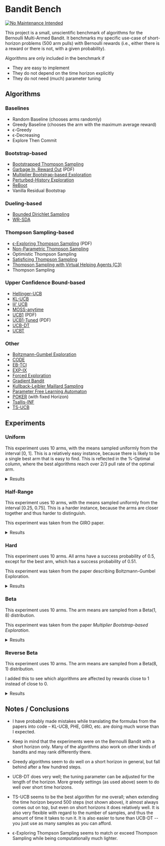 # Bandit Bench

[![No Maintenance Intended](http://unmaintained.tech/badge.svg)](http://unmaintained.tech/)

This project is a small, unscientific benchmark of algorithms for the Bernoulli
Multi-Armed Bandit. It benchmarks my specific use-case of short-horizon problems
(500 arm pulls) with Bernoulli rewards (i.e., either there is a reward or there
is not, with a given probability).

Algorithms are only included in the benchmark if

- They are easy to implement
- They do not depend on the time horizon explicitly
- They do not need (much) parameter tuning

## Algorithms

### Baselines

- Random Baseline (chooses arms randomly)
- Greedy Baseline (chooses the arm with the maximum average reward)
- ϵ-Greedy
- ϵ-Decreasing
- Explore Then Commit

### Bootstrap-based

- [Bootstrapped Thompson Sampling](https://arxiv.org/abs/1410.4009)
- [Garbage In, Reward Out](http://proceedings.mlr.press/v97/kveton19a/kveton19a.pdf) (PDF)
- [Multiplier Bootstrap-based Exploration](https://arxiv.org/abs/2302.01543)
- [Perturbed-History Exploration](https://arxiv.org/abs/1902.10089)
- [ReBoot](https://arxiv.org/abs/2002.08436)
- Vanilla Residual Bootstrap

### Dueling-based

- [Bounded Dirichlet Sampling](https://arxiv.org/abs/2111.09724)
- [WR-SDA](https://arxiv.org/abs/2010.14323)

### Thompson Sampling-based

- [ϵ-Exploring Thompson Sampling](https://proceedings.mlr.press/v202/jin23b/jin23b.pdf) (PDF)
- [Non-Parametric Thompson Sampling](https://proceedings.mlr.press/v117/riou20a.html)
- Optimistic Thompson Sampling
- [Satisficing Thompson Sampling](https://arxiv.org/abs/1704.09028)
- [Thompson Sampling with Virtual Helping Agents (C3)](https://arxiv.org/abs/2209.08197)
- Thompson Sampling

### Upper Confidence Bound-based

- [Hellinger-UCB](https://arxiv.org/abs/2404.10207)
- [KL-UCB](https://arxiv.org/abs/1102.2490)
- [lil' UCB](https://arxiv.org/abs/1312.7308)
- [MOSS-anytime](http://proceedings.mlr.press/v48/degenne16.html)
- [UCB1](https://homes.di.unimi.it/~cesabian/Pubblicazioni/ml-02.pdf) (PDF)
- [UCB1-Tuned](https://homes.di.unimi.it/~cesabian/Pubblicazioni/ml-02.pdf) (PDF)
- [UCB-DT](https://arxiv.org/abs/2110.02690)
- [UCBT](https://arxiv.org/abs/2102.05263)

### Other

- [Boltzmann-Gumbel Exploration](https://arxiv.org/abs/1705.10257)
- [CODE](https://arxiv.org/abs/2310.14751)
- [EB-TCI](https://arxiv.org/abs/2206.05979)
- [EXP-IX](https://arxiv.org/abs/1506.03271)
- [Forced Exploration](https://arxiv.org/abs/2312.07285)
- [Gradient Bandit](https://arxiv.org/abs/2402.17235)
- [Kullback-Leibler Maillard Sampling](https://arxiv.org/abs/2304.14989)
- [Parameter Free Learning Automaton](https://arxiv.org/abs/1711.10111)
- [POKER](https://link.springer.com/chapter/10.1007/11564096_42) (with fixed Horizon)
- [Tsallis-INF](https://arxiv.org/abs/1807.07623)
- [TS-UCB](https://arxiv.org/abs/2006.06372)

## Experiments

### Uniform

This experiment uses 10 arms, with the means sampled uniformly from the interval
\[0, 1\]. This is a relatively easy instance, because there is likely to be a
single best arm that is easy to find. This is reflected in the %-Optimal column,
where the best algorithms reach over 2/3 pull rate of the optimal arm.

<details>
<summary>Results</summary>

<!-- `> cat uniform.md` -->

<!-- BEGIN mdsh -->
| Algorithm                                                   | %-Optimal | Regret (Mean) | Regret (Median Absolute Deviation) |  Time  |
| ----------------------------------------------------------- | --------: | ------------: | ---------------------------------: | :----: |
| TS-UCB (100 samples)                                        |     72.02 |       16.8866 |                             3.3722 | 72.55s |
| TS-UCB (10 samples)                                         |     72.48 |       17.2679 |                             3.7317 | 7.92s  |
| UCB-DT (γ=1.00)                                             |     69.93 |       18.1466 |                             2.5287 | 2.87s  |
| UCB-DT (γ=0.95)                                             |     72.44 |       18.1946 |                             2.4725 | 2.64s  |
| UCB-DT (γ=0.75)                                             |     72.50 |       18.1962 |                             2.5172 | 2.60s  |
| UCB-DT (γ=0.90)                                             |     72.42 |       18.2016 |                             2.4807 | 2.65s  |
| MOSS-Anytime (α=-0.85)                                      |     69.71 |       18.8113 |                             2.5659 | 0.19s  |
| CODE (δ=0.990)                                              |     68.91 |       18.9329 |                             2.9569 | 0.34s  |
| POKER (H=10)                                                |     65.48 |       19.3526 |                             3.2000 | 0.40s  |
| POKER (H=5)                                                 |     66.34 |       19.3558 |                             2.7035 | 0.35s  |
| TS-UCB (1 samples)                                          |     71.83 |       19.5545 |                             5.3564 | 1.07s  |
| POKER (H=1)                                                 |     66.55 |       19.5748 |                             2.5553 | 0.32s  |
| Greedy                                                      |     66.26 |       19.7129 |                             2.5470 | 0.08s  |
| ϵ-Decreasing (ϵ=0.990)                                      |     66.35 |       20.7765 |                             2.7735 | 0.13s  |
| Thompson Sampling with Virtual Helping Agents (Combiner C3) |     63.16 |       21.1041 |                             6.1932 | 24.85s |
| ϵ-Greedy (ϵ=0.010)                                          |     66.18 |       21.1769 |                             2.8588 | 0.08s  |
| ϵ-Decreasing (ϵ=0.900)                                      |     66.48 |       21.2824 |                             2.8492 | 0.14s  |
| POKER (H=25)                                                |     61.38 |       21.3386 |                             6.6186 | 0.38s  |
| MOSS-Anytime (α=-0.50)                                      |     70.74 |       22.4582 |                             2.7088 | 0.23s  |
| ϵ-Greedy (ϵ=0.020)                                          |     65.99 |       22.7752 |                             3.1672 | 0.12s  |
| ϵ-Decreasing (ϵ=0.700)                                      |     66.55 |       23.6847 |                             3.3687 | 0.13s  |
| WR-SDA                                                      |     66.87 |       23.8280 |                             5.0922 | 1.82s  |
| MOSS-Anytime (α=-0.33)                                      |     69.75 |       24.4536 |                             2.6909 | 0.24s  |
| Optimistic Thompson Sampling                                |     68.80 |       25.6235 |                             7.1784 | 0.90s  |
| POKER (H=50)                                                |     56.21 |       25.6788 |                             9.6913 | 0.40s  |
| ϵ-Greedy (ϵ=0.050)                                          |     65.45 |       27.3929 |                             4.0210 | 0.13s  |
| ϵ-Exploring Thompson Sampling                               |     62.82 |       27.9018 |                             9.2377 | 0.14s  |
| UCBT                                                        |     65.40 |       28.7984 |                             4.0759 | 0.12s  |
| Thompson Sampling                                           |     66.16 |       28.8956 |                             7.1444 | 0.65s  |
| Satisficing Thompson Sampling (ϵ=0.005)                     |     65.94 |       29.0318 |                             7.1008 | 1.01s  |
| Satisficing Thompson Sampling (ϵ=0.010)                     |     65.61 |       29.3229 |                             7.0179 | 1.10s  |
| KL-UCB                                                      |     66.78 |       29.6304 |                             7.3837 | 7.42s  |
| ReBoot (r=0.25)                                             |     61.18 |       30.3599 |                             5.2731 | 0.24s  |
| CODE (δ=0.900)                                              |     54.94 |       30.6423 |                             6.5536 | 0.37s  |
| POKER (H=100)                                               |     51.57 |       30.8991 |                            12.6895 | 0.33s  |
| Hellinger-UCB                                               |     63.89 |       31.0005 |                             7.0702 | 2.32s  |
| ϵ-Decreasing (ϵ=0.500)                                      |     65.55 |       31.3306 |                             4.6232 | 0.13s  |
| UCB1-Tuned                                                  |     62.03 |       31.6747 |                             3.6906 | 0.26s  |
| Vanilla Residual Bootstrap (init=0)                         |     59.99 |       33.1442 |                             5.4073 | 0.21s  |
| Non-Parametric Thompson Sampling                            |     63.70 |       33.7962 |                             7.1820 | 5.01s  |
| ReBoot (r=0.50)                                             |     58.58 |       34.0829 |                             5.9224 | 0.26s  |
| Bounded Dirichlet Sampling                                  |     63.86 |       34.1647 |                             7.1345 | 2.35s  |
| Satisficing Thompson Sampling (ϵ=0.050)                     |     57.19 |       35.0506 |                             6.7983 | 1.09s  |
| ϵ-Greedy (ϵ=0.100)                                          |     63.98 |       35.8380 |                             5.3322 | 0.13s  |
| Multiplier Bootstrap-based Exploration                      |     60.70 |       36.1612 |                             4.2418 | 6.09s  |
| Kullback-Leibler Maillard Sampling                          |     59.67 |       37.5162 |                             8.3979 | 0.48s  |
| Perturbed-History Exploration (a=1.1)                       |     56.96 |       37.8929 |                             5.6711 | 0.86s  |
| POKER (H=250)                                               |     46.27 |       38.6838 |                            15.5508 | 0.34s  |
| Garbage In, Reward Out (a=0.10)                             |     57.65 |       38.7302 |                             5.2772 | 0.91s  |
| Vanilla Residual Bootstrap (init=1)                         |     59.43 |       40.6304 |                             4.7837 | 0.26s  |
| Bootstrapped Thompson Sampling (J=500)                      |     40.59 |       41.9370 |                            21.7066 | 4.50s  |
| Bootstrapped Thompson Sampling (J=1000)                     |     40.88 |       41.9668 |                            21.1936 | 8.56s  |
| Bootstrapped Thompson Sampling (J=100)                      |     40.77 |       42.3584 |                            21.7453 | 1.08s  |
| Bootstrapped Thompson Sampling (J=10)                       |     39.55 |       42.8224 |                            21.8677 | 0.34s  |
| Satisficing Thompson Sampling (ϵ=0.100)                     |     44.13 |       44.2992 |                            10.4673 | 1.08s  |
| lil' UCB (δ=0.100)                                          |     52.19 |       44.8365 |                             5.5606 | 0.29s  |
| Tsallis-INF                                                 |     54.25 |       46.4787 |                             5.9697 | 1.31s  |
| Forced Exploration                                          |     62.89 |       46.6666 |                             6.2607 | 0.08s  |
| ReBoot (r=0.90)                                             |     52.24 |       47.2795 |                             6.7367 | 0.26s  |
| Garbage In, Reward Out (a=0.33)                             |     51.74 |       49.2706 |                             5.5459 | 1.19s  |
| Vanilla Residual Bootstrap (init=5)                         |     55.69 |       50.7442 |                             6.1208 | 0.23s  |
| ReBoot (r=1.00)                                             |     49.90 |       51.8800 |                             6.7533 | 0.24s  |
| EB-TCI                                                      |     42.82 |       55.0174 |                            15.7714 | 0.34s  |
| Perturbed-History Exploration (a=2.1)                       |     47.44 |       56.5448 |                             6.0521 | 1.15s  |
| ETC (m=10)                                                  |     47.32 |       56.6956 |                            11.0554 | 0.15s  |
| lil' UCB (δ=0.010)                                          |     44.08 |       62.1486 |                             6.5312 | 0.28s  |
| Garbage In, Reward Out (a=1.00)                             |     43.03 |       66.4802 |                             6.9482 | 1.19s  |
| Boltzmann-Gumbel Exploration                                |     43.87 |       68.9250 |                             6.5817 | 0.34s  |
| ReBoot (r=1.50)                                             |     40.44 |       72.1794 |                             8.1305 | 0.25s  |
| lil' UCB (δ=0.001)                                          |     39.18 |       73.8291 |                             8.0325 | 0.26s  |
| ETC (m=5)                                                   |     27.93 |       78.7963 |                            24.1796 | 0.14s  |
| ReBoot (r=1.70)                                             |     37.41 |       79.4522 |                             8.9230 | 0.30s  |
| ϵ-Decreasing (ϵ=0.200)                                      |     50.82 |       81.7548 |                            11.1762 | 0.11s  |
| ETC (m=20)                                                  |     49.52 |       85.1694 |                            11.9964 | 0.15s  |
| UCB1                                                        |     34.52 |       86.8474 |                            10.2054 | 0.17s  |
| PFLA (n=100)                                                |     29.61 |       91.1676 |                            38.5302 | 84.96s |
| ReBoot (r=2.10)                                             |     32.31 |       92.8131 |                            10.7156 | 0.29s  |
| EXP-IX                                                      |     31.87 |       95.7830 |                            13.0250 | 0.49s  |
| ETC (m=3)                                                   |     22.30 |       98.5252 |                            27.0722 | 0.14s  |
| ETC (m=25)                                                  |     41.95 |      105.2629 |                            14.8396 | 0.15s  |
| ETC (m=2)                                                   |     20.21 |      110.5641 |                            26.8868 | 0.10s  |
| Gradient Bandit                                             |     30.32 |      110.7043 |                            17.1641 | 0.40s  |
| Gradient Bandit (with baseline)                             |     31.34 |      113.5984 |                            11.7063 | 0.45s  |
| PFLA (n=10)                                                 |     23.62 |      121.0144 |                            55.8349 | 8.72s  |
| ϵ-Decreasing (ϵ=0.100)                                      |     35.59 |      127.2145 |                            17.7947 | 0.07s  |
| CODE (δ=0.050)                                              |     10.94 |      187.9726 |                            24.8420 | 0.36s  |
| PFLA (n=1)                                                  |     10.56 |      200.9131 |                            29.7225 | 1.11s  |
| Random                                                      |     10.01 |      204.0160 |                            30.3495 | 0.02s  |
<!-- END mdsh -->

</details>

### Half-Range

This experiment uses 10 arms, with the means sampled uniformly from the interval
\[0.25, 0.75\]. This is a harder instance, because the arms are closer together
and thus harder to distinguish.

This experiment was taken from the GIRO paper.

<details>
<summary>Results</summary>

<!-- `> cat half_range.md` -->

<!-- BEGIN mdsh -->
| Algorithm                                                   | %-Optimal | Regret (Mean) | Regret (Median Absolute Deviation) |  Time  |
| ----------------------------------------------------------- | --------: | ------------: | ---------------------------------: | :----: |
| UCB-DT (γ=0.90)                                             |     43.02 |       25.6120 |                             7.2004 | 2.55s  |
| UCB-DT (γ=0.95)                                             |     43.00 |       25.6319 |                             7.1816 | 2.58s  |
| UCB-DT (γ=0.75)                                             |     43.05 |       25.6700 |                             7.2075 | 2.53s  |
| Thompson Sampling with Virtual Helping Agents (Combiner C3) |     44.11 |       26.7250 |                             8.7506 | 11.77s |
| TS-UCB (100 samples)                                        |     45.02 |       26.9097 |                             6.2137 | 75.26s |
| MOSS-Anytime (α=-0.85)                                      |     40.04 |       27.3181 |                             8.7262 | 0.19s  |
| MOSS-Anytime (α=-0.50)                                      |     44.05 |       27.4891 |                             5.4358 | 0.22s  |
| CODE (δ=0.990)                                              |     39.41 |       27.7728 |                            10.1499 | 0.41s  |
| TS-UCB (10 samples)                                         |     44.55 |       27.9363 |                             5.9386 | 7.76s  |
| UCB-DT (γ=1.00)                                             |     38.52 |       28.0522 |                             9.8213 | 2.71s  |
| ϵ-Decreasing (ϵ=0.990)                                      |     38.24 |       28.1487 |                             9.6145 | 0.16s  |
| Greedy                                                      |     37.83 |       28.2076 |                             9.9996 | 0.08s  |
| ϵ-Decreasing (ϵ=0.900)                                      |     38.32 |       28.3069 |                             9.4761 | 0.18s  |
| ϵ-Decreasing (ϵ=0.700)                                      |     39.35 |       28.3077 |                             8.7988 | 0.15s  |
| POKER (H=1)                                                 |     37.76 |       28.3667 |                            10.1082 | 0.31s  |
| POKER (H=5)                                                 |     37.76 |       28.3800 |                            10.0953 | 0.33s  |
| POKER (H=10)                                                |     37.74 |       28.4050 |                            10.0473 | 0.34s  |
| ϵ-Greedy (ϵ=0.010)                                          |     38.03 |       28.4793 |                             9.7905 | 0.10s  |
| ϵ-Greedy (ϵ=0.020)                                          |     38.36 |       28.6900 |                             9.4808 | 0.15s  |
| POKER (H=25)                                                |     37.49 |       28.8412 |                             9.4550 | 0.34s  |
| ϵ-Greedy (ϵ=0.050)                                          |     39.46 |       29.3486 |                             8.7084 | 0.16s  |
| Bootstrapped Thompson Sampling (J=10)                       |     38.57 |       29.4073 |                            13.9756 | 0.38s  |
| ϵ-Decreasing (ϵ=0.500)                                      |     40.91 |       29.4333 |                             7.5048 | 0.18s  |
| MOSS-Anytime (α=-0.33)                                      |     42.29 |       29.8866 |                             5.9957 | 0.22s  |
| POKER (H=100)                                               |     38.92 |       29.9131 |                             6.5647 | 0.38s  |
| POKER (H=50)                                                |     36.98 |       30.4262 |                             8.3416 | 0.36s  |
| ϵ-Exploring Thompson Sampling                               |     40.14 |       30.7659 |                             8.9988 | 0.17s  |
| Bootstrapped Thompson Sampling (J=500)                      |     38.36 |       30.8943 |                            13.6813 | 4.30s  |
| Bootstrapped Thompson Sampling (J=100)                      |     38.23 |       30.9704 |                            13.6387 | 1.04s  |
| Bootstrapped Thompson Sampling (J=1000)                     |     37.93 |       31.2238 |                            13.7505 | 9.70s  |
| ϵ-Greedy (ϵ=0.100)                                          |     40.16 |       31.5381 |                             7.6639 | 0.16s  |
| TS-UCB (1 samples)                                          |     41.21 |       31.8313 |                             6.2230 | 0.96s  |
| UCBT                                                        |     41.92 |       32.0754 |                             5.3843 | 0.12s  |
| Forced Exploration                                          |     41.72 |       33.1699 |                             5.7046 | 0.11s  |
| POKER (H=250)                                               |     37.22 |       33.9079 |                             8.0820 | 0.37s  |
| WR-SDA                                                      |     37.74 |       34.3702 |                             7.8470 | 2.72s  |
| CODE (δ=0.900)                                              |     35.87 |       35.7202 |                            11.4984 | 0.49s  |
| UCB1-Tuned                                                  |     38.36 |       36.0304 |                             5.8517 | 0.27s  |
| ReBoot (r=0.25)                                             |     35.81 |       36.8892 |                             8.1828 | 0.21s  |
| Vanilla Residual Bootstrap (init=0)                         |     35.10 |       38.0391 |                             7.9288 | 0.23s  |
| Optimistic Thompson Sampling                                |     36.78 |       38.4207 |                             7.1289 | 0.96s  |
| Multiplier Bootstrap-based Exploration                      |     36.05 |       38.7066 |                             7.0003 | 5.83s  |
| ReBoot (r=0.50)                                             |     34.21 |       39.5480 |                             8.2009 | 0.25s  |
| ETC (m=10)                                                  |     33.45 |       40.0881 |                            11.7950 | 0.19s  |
| Hellinger-UCB                                               |     36.12 |       40.4295 |                             6.1041 | 2.72s  |
| Thompson Sampling                                           |     35.01 |       40.5420 |                             7.5125 | 0.64s  |
| Satisficing Thompson Sampling (ϵ=0.005)                     |     34.96 |       40.5786 |                             7.5540 | 0.90s  |
| Satisficing Thompson Sampling (ϵ=0.010)                     |     34.87 |       40.6461 |                             7.5447 | 0.93s  |
| Garbage In, Reward Out (a=0.10)                             |     33.73 |       42.0945 |                             7.6013 | 1.18s  |
| Perturbed-History Exploration (a=1.1)                       |     33.49 |       42.3004 |                             7.7267 | 0.91s  |
| KL-UCB                                                      |     34.54 |       42.7149 |                             6.2245 | 8.19s  |
| EB-TCI                                                      |     30.56 |       42.8317 |                             9.3319 | 0.36s  |
| Satisficing Thompson Sampling (ϵ=0.050)                     |     32.52 |       43.1108 |                             8.0902 | 0.99s  |
| Non-Parametric Thompson Sampling                            |     33.09 |       43.6865 |                             7.5605 | 4.72s  |
| Vanilla Residual Bootstrap (init=1)                         |     32.88 |       43.7710 |                             7.4509 | 0.29s  |
| Bounded Dirichlet Sampling                                  |     32.79 |       44.7466 |                             7.9659 | 2.85s  |
| Tsallis-INF                                                 |     32.35 |       45.6862 |                             8.4068 | 1.13s  |
| lil' UCB (δ=0.100)                                          |     31.70 |       46.4287 |                             6.7023 | 0.29s  |
| Kullback-Leibler Maillard Sampling                          |     29.69 |       47.8324 |                             8.4744 | 0.51s  |
| Satisficing Thompson Sampling (ϵ=0.100)                     |     27.45 |       48.1450 |                            10.2207 | 1.02s  |
| Garbage In, Reward Out (a=0.33)                             |     30.11 |       48.1458 |                             8.0648 | 1.43s  |
| PFLA (n=100)                                                |     25.52 |       48.2747 |                            11.5641 | 83.75s |
| ReBoot (r=0.90)                                             |     29.34 |       48.4181 |                             8.4845 | 0.25s  |
| ϵ-Decreasing (ϵ=0.200)                                      |     33.79 |       49.1413 |                             7.5396 | 0.16s  |
| ETC (m=5)                                                   |     21.32 |       50.0278 |                            17.6885 | 0.20s  |
| ReBoot (r=1.00)                                             |     27.89 |       50.9352 |                             8.6898 | 0.25s  |
| ETC (m=20)                                                  |     31.24 |       51.1732 |                             8.6350 | 0.18s  |
| Perturbed-History Exploration (a=2.1)                       |     27.91 |       52.2188 |                             8.4423 | 0.99s  |
| Vanilla Residual Bootstrap (init=5)                         |     28.26 |       53.2834 |                             8.4062 | 0.24s  |
| ETC (m=25)                                                  |     32.18 |       56.3820 |                             8.2546 | 0.17s  |
| lil' UCB (δ=0.010)                                          |     25.83 |       56.9410 |                             8.2814 | 0.29s  |
| Garbage In, Reward Out (a=1.00)                             |     25.12 |       57.7304 |                             9.1152 | 1.56s  |
| Boltzmann-Gumbel Exploration                                |     25.61 |       58.0539 |                             8.8928 | 0.33s  |
| PFLA (n=10)                                                 |     21.31 |       59.7488 |                            12.9092 | 8.85s  |
| ReBoot (r=1.50)                                             |     22.85 |       61.0890 |                             9.6647 | 0.25s  |
| lil' UCB (δ=0.001)                                          |     22.85 |       62.7995 |                             9.1698 | 0.26s  |
| ReBoot (r=1.70)                                             |     21.38 |       64.4112 |                            10.0761 | 0.26s  |
| UCB1                                                        |     20.42 |       68.0927 |                            10.1489 | 0.16s  |
| ϵ-Decreasing (ϵ=0.100)                                      |     24.60 |       68.8686 |                             9.8576 | 0.11s  |
| ReBoot (r=2.10)                                             |     19.16 |       69.7726 |                            10.8419 | 0.26s  |
| ETC (m=3)                                                   |     15.41 |       69.9994 |                            18.3348 | 0.20s  |
| EXP-IX                                                      |     19.28 |       71.2582 |                            11.2795 | 0.62s  |
| Gradient Bandit                                             |     19.00 |       75.4704 |                            12.4808 | 0.47s  |
| Gradient Bandit (with baseline)                             |     18.51 |       77.0723 |                            10.7145 | 0.45s  |
| ETC (m=2)                                                   |     15.27 |       80.4676 |                            18.0151 | 0.13s  |
| PFLA (n=1)                                                  |     10.42 |      100.4073 |                            14.7685 | 1.12s  |
| Random                                                      |     10.01 |      102.0080 |                            15.1748 | 0.01s  |
| CODE (δ=0.050)                                              |     10.00 |      102.0185 |                            14.8649 | 0.49s  |
<!-- END mdsh -->

</details>

### Hard

This experiment uses 10 arms. All arms have a success probability of 0.5, except
for the best arm, which has a success probability of 0.51.

This experiment was taken from the paper describing Boltzmann-Gumbel Exploration.

<details>
<summary>Results</summary>

<!-- `> cat hard.md` -->

<!-- BEGIN mdsh -->
| Algorithm                                                   | %-Optimal | Regret (Mean) | Regret (Median Absolute Deviation) |  Time  |
| ----------------------------------------------------------- | --------: | ------------: | ---------------------------------: | :----: |
| POKER (H=100)                                               |     18.10 |        4.0949 |                             0.1700 | 0.36s  |
| Greedy                                                      |     17.00 |        4.1498 |                             0.1100 | 0.09s  |
| POKER (H=10)                                                |     17.00 |        4.1498 |                             0.1100 | 0.35s  |
| POKER (H=1)                                                 |     17.00 |        4.1498 |                             0.1100 | 0.31s  |
| POKER (H=25)                                                |     17.00 |        4.1498 |                             0.1100 | 0.34s  |
| POKER (H=5)                                                 |     17.00 |        4.1498 |                             0.1100 | 0.34s  |
| POKER (H=50)                                                |     17.00 |        4.1499 |                             0.1100 | 0.35s  |
| ϵ-Decreasing (ϵ=0.990)                                      |     16.90 |        4.1552 |                             0.1000 | 0.15s  |
| ϵ-Decreasing (ϵ=0.900)                                      |     16.80 |        4.1598 |                             0.1000 | 0.15s  |
| ϵ-Greedy (ϵ=0.010)                                          |     16.64 |        4.1682 |                             0.1000 | 0.10s  |
| ϵ-Decreasing (ϵ=0.700)                                      |     16.29 |        4.1854 |                             0.1000 | 0.14s  |
| ϵ-Greedy (ϵ=0.020)                                          |     16.25 |        4.1873 |                             0.1000 | 0.12s  |
| ϵ-Greedy (ϵ=0.050)                                          |     15.11 |        4.2447 |                             0.0900 | 0.12s  |
| ϵ-Decreasing (ϵ=0.500)                                      |     14.77 |        4.2614 |                             0.0800 | 0.14s  |
| ϵ-Decreasing (ϵ=0.200)                                      |     14.05 |        4.2973 |                             0.1600 | 0.12s  |
| ϵ-Greedy (ϵ=0.100)                                          |     13.97 |        4.3014 |                             0.0800 | 0.13s  |
| ϵ-Exploring Thompson Sampling                               |     13.74 |        4.3130 |                             0.1100 | 0.15s  |
| Forced Exploration                                          |     13.53 |        4.3235 |                             0.1000 | 0.08s  |
| UCB-DT (γ=0.90)                                             |     13.27 |        4.3365 |                             0.1000 | 2.79s  |
| UCB-DT (γ=0.95)                                             |     13.27 |        4.3365 |                             0.1000 | 2.73s  |
| UCB-DT (γ=1.00)                                             |     13.19 |        4.3406 |                             0.1200 | 2.73s  |
| UCB-DT (γ=0.75)                                             |     13.05 |        4.3474 |                             0.1000 | 2.71s  |
| MOSS-Anytime (α=-0.33)                                      |     13.00 |        4.3502 |                             0.2000 | 0.25s  |
| MOSS-Anytime (α=-0.85)                                      |     12.95 |        4.3526 |                             0.1800 | 0.25s  |
| MOSS-Anytime (α=-0.50)                                      |     12.94 |        4.3532 |                             0.1700 | 0.25s  |
| POKER (H=250)                                               |     12.40 |        4.3802 |                             0.2500 | 0.36s  |
| TS-UCB (100 samples)                                        |     12.17 |        4.3915 |                             0.2500 | 72.48s |
| UCBT                                                        |     12.17 |        4.3916 |                             0.4200 | 0.11s  |
| ϵ-Decreasing (ϵ=0.100)                                      |     11.91 |        4.4043 |                             0.1500 | 0.07s  |
| Bootstrapped Thompson Sampling (J=10)                       |     11.83 |        4.4083 |                             0.1600 | 0.36s  |
| Bootstrapped Thompson Sampling (J=500)                      |     11.80 |        4.4101 |                             0.3400 | 4.71s  |
| Bootstrapped Thompson Sampling (J=1000)                     |     11.78 |        4.4109 |                             0.3400 | 8.67s  |
| Bootstrapped Thompson Sampling (J=100)                      |     11.76 |        4.4118 |                             0.3100 | 1.17s  |
| EB-TCI                                                      |     11.56 |        4.4218 |                             0.4400 | 0.35s  |
| WR-SDA                                                      |     11.52 |        4.4238 |                             0.3200 | 1.92s  |
| TS-UCB (10 samples)                                         |     11.46 |        4.4271 |                             0.2500 | 7.61s  |
| Thompson Sampling with Virtual Helping Agents (Combiner C3) |     11.45 |        4.4276 |                             0.2600 | 4.91s  |
| Vanilla Residual Bootstrap (init=0)                         |     11.42 |        4.4292 |                             0.3500 | 0.24s  |
| CODE (δ=0.900)                                              |     11.39 |        4.4305 |                             0.4900 | 0.44s  |
| ReBoot (r=0.25)                                             |     11.38 |        4.4311 |                             0.3500 | 0.21s  |
| ReBoot (r=0.50)                                             |     11.34 |        4.4329 |                             0.3800 | 0.26s  |
| TS-UCB (1 samples)                                          |     11.21 |        4.4395 |                             0.2400 | 0.97s  |
| CODE (δ=0.990)                                              |     11.21 |        4.4397 |                             0.1200 | 0.37s  |
| Optimistic Thompson Sampling                                |     11.20 |        4.4399 |                             0.3000 | 0.91s  |
| Garbage In, Reward Out (a=0.10)                             |     11.16 |        4.4418 |                             0.3400 | 1.06s  |
| Non-Parametric Thompson Sampling                            |     11.16 |        4.4422 |                             0.3400 | 5.02s  |
| Satisficing Thompson Sampling (ϵ=0.010)                     |     11.15 |        4.4425 |                             0.3400 | 0.92s  |
| Satisficing Thompson Sampling (ϵ=0.005)                     |     11.15 |        4.4426 |                             0.3300 | 0.89s  |
| Thompson Sampling                                           |     11.14 |        4.4429 |                             0.3300 | 0.71s  |
| Perturbed-History Exploration (a=1.1)                       |     11.13 |        4.4433 |                             0.3600 | 0.88s  |
| Multiplier Bootstrap-based Exploration                      |     11.12 |        4.4439 |                             0.3100 | 5.99s  |
| Vanilla Residual Bootstrap (init=1)                         |     11.11 |        4.4443 |                             0.3500 | 0.26s  |
| Satisficing Thompson Sampling (ϵ=0.050)                     |     11.09 |        4.4454 |                             0.4000 | 1.04s  |
| Garbage In, Reward Out (a=0.33)                             |     11.04 |        4.4480 |                             0.3800 | 1.34s  |
| Tsallis-INF                                                 |     11.01 |        4.4497 |                             0.2700 | 1.34s  |
| KL-UCB                                                      |     10.99 |        4.4505 |                             0.2800 | 8.02s  |
| ReBoot (r=0.90)                                             |     10.94 |        4.4528 |                             0.3800 | 0.27s  |
| Kullback-Leibler Maillard Sampling                          |     10.91 |        4.4544 |                             0.3500 | 0.55s  |
| Perturbed-History Exploration (a=2.1)                       |     10.89 |        4.4557 |                             0.3400 | 0.99s  |
| Vanilla Residual Bootstrap (init=5)                         |     10.85 |        4.4574 |                             0.2700 | 0.23s  |
| Hellinger-UCB                                               |     10.85 |        4.4575 |                             0.2800 | 2.51s  |
| lil' UCB (δ=0.100)                                          |     10.85 |        4.4575 |                             0.2600 | 0.30s  |
| ReBoot (r=1.00)                                             |     10.84 |        4.4578 |                             0.3500 | 0.28s  |
| Bounded Dirichlet Sampling                                  |     10.83 |        4.4586 |                             0.3100 | 2.69s  |
| UCB1-Tuned                                                  |     10.74 |        4.4632 |                             0.2400 | 0.25s  |
| Satisficing Thompson Sampling (ϵ=0.100)                     |     10.72 |        4.4641 |                             0.3100 | 1.01s  |
| lil' UCB (δ=0.010)                                          |     10.70 |        4.4651 |                             0.2200 | 0.30s  |
| Boltzmann-Gumbel Exploration                                |     10.67 |        4.4663 |                             0.2700 | 0.34s  |
| Garbage In, Reward Out (a=1.00)                             |     10.66 |        4.4669 |                             0.2600 | 1.23s  |
| lil' UCB (δ=0.001)                                          |     10.54 |        4.4730 |                             0.2000 | 0.28s  |
| PFLA (n=10)                                                 |     10.52 |        4.4740 |                             0.3800 | 8.85s  |
| ReBoot (r=1.50)                                             |     10.49 |        4.4756 |                             0.2100 | 0.30s  |
| PFLA (n=100)                                                |     10.48 |        4.4759 |                             0.2400 | 81.25s |
| ReBoot (r=1.70)                                             |     10.40 |        4.4798 |                             0.1800 | 0.25s  |
| EXP-IX                                                      |     10.36 |        4.4822 |                             0.1600 | 0.47s  |
| ReBoot (r=2.10)                                             |     10.29 |        4.4854 |                             0.1400 | 0.25s  |
| ETC (m=25)                                                  |     10.27 |        4.4863 |                             0.0000 | 0.16s  |
| Gradient Bandit                                             |     10.27 |        4.4866 |                             0.1300 | 0.40s  |
| UCB1                                                        |     10.23 |        4.4883 |                             0.1600 | 0.16s  |
| Gradient Bandit (with baseline)                             |     10.23 |        4.4887 |                             0.1100 | 0.46s  |
| ETC (m=5)                                                   |     10.11 |        4.4943 |                             0.0000 | 0.15s  |
| ETC (m=20)                                                  |     10.11 |        4.4946 |                             0.0000 | 0.16s  |
| ETC (m=2)                                                   |     10.04 |        4.4982 |                             0.4300 | 0.11s  |
| ETC (m=3)                                                   |     10.04 |        4.4982 |                             0.4300 | 0.13s  |
| Random                                                      |     10.02 |        4.4992 |                             0.0500 | 0.01s  |
| PFLA (n=1)                                                  |     10.01 |        4.4993 |                             0.0100 | 1.04s  |
| CODE (δ=0.050)                                              |     10.00 |        4.5000 |                             0.0000 | 0.42s  |
| ETC (m=10)                                                  |      9.94 |        4.5030 |                             0.0000 | 0.15s  |
<!-- END mdsh -->

</details>

### Beta

This experiment uses 10 arms. The arm means are sampled from a Beta(1, 8) distribution.

This experiment was taken from the paper *Multiplier Bootstrap-based Exploration*.

<details>
<summary>Results</summary>

<!-- `> cat beta.md` -->

<!-- BEGIN mdsh -->
| Algorithm                                                   | %-Optimal | Regret (Mean) | Regret (Median Absolute Deviation) |  Time  |
| ----------------------------------------------------------- | --------: | ------------: | ---------------------------------: | :----: |
| MOSS-Anytime (α=-0.85)                                      |     54.95 |       22.2898 |                             5.6517 | 0.20s  |
| UCB-DT (γ=0.75)                                             |     54.64 |       22.4071 |                             6.1492 | 2.38s  |
| UCB-DT (γ=0.90)                                             |     54.45 |       22.4627 |                             6.1571 | 2.49s  |
| UCB-DT (γ=0.95)                                             |     54.39 |       22.4968 |                             6.1852 | 2.69s  |
| UCB-DT (γ=1.00)                                             |     53.32 |       22.6778 |                             7.3649 | 2.49s  |
| Thompson Sampling with Virtual Helping Agents (Combiner C3) |     56.94 |       22.9408 |                             7.1147 | 18.29s |
| CODE (δ=0.990)                                              |     51.11 |       23.5974 |                             9.3932 | 0.35s  |
| MOSS-Anytime (α=-0.50)                                      |     56.24 |       24.1465 |                             4.0881 | 0.23s  |
| TS-UCB (100 samples)                                        |     56.12 |       24.7437 |                             4.2837 | 76.00s |
| ReBoot (r=0.25)                                             |     52.26 |       24.7586 |                             8.6759 | 0.25s  |
| MOSS-Anytime (α=-0.33)                                      |     54.80 |       26.1464 |                             4.2098 | 0.23s  |
| TS-UCB (10 samples)                                         |     54.96 |       26.2734 |                             4.2721 | 8.56s  |
| UCBT                                                        |     47.49 |       28.8558 |                             8.0049 | 0.10s  |
| ReBoot (r=0.50)                                             |     51.44 |       28.9633 |                             6.3791 | 0.29s  |
| TS-UCB (1 samples)                                          |     52.69 |       29.2908 |                             4.9082 | 1.13s  |
| Hellinger-UCB                                               |     50.41 |       30.1850 |                             5.4750 | 2.50s  |
| ϵ-Decreasing (ϵ=0.500)                                      |     45.66 |       30.9426 |                            10.3885 | 0.15s  |
| Bootstrapped Thompson Sampling (J=10)                       |     49.88 |       31.1623 |                             6.5576 | 0.38s  |
| Forced Exploration                                          |     48.86 |       31.4112 |                             9.0715 | 0.09s  |
| Multiplier Bootstrap-based Exploration                      |     49.17 |       32.4139 |                             6.0942 | 6.24s  |
| ϵ-Decreasing (ϵ=0.700)                                      |     42.88 |       32.7340 |                            12.0469 | 0.14s  |
| ϵ-Exploring Thompson Sampling                               |     44.38 |       33.2239 |                            12.5400 | 0.14s  |
| ϵ-Greedy (ϵ=0.100)                                          |     44.10 |       33.2831 |                            11.8153 | 0.12s  |
| ϵ-Greedy (ϵ=0.050)                                          |     42.23 |       33.7998 |                            13.3609 | 0.13s  |
| UCB1-Tuned                                                  |     48.22 |       34.0173 |                             5.5690 | 0.27s  |
| Bootstrapped Thompson Sampling (J=100)                      |     47.17 |       34.7044 |                             6.3147 | 1.14s  |
| Garbage In, Reward Out (a=0.10)                             |     46.53 |       35.1309 |                             6.4203 | 0.99s  |
| Bootstrapped Thompson Sampling (J=500)                      |     46.87 |       35.1931 |                             6.3344 | 4.38s  |
| Bootstrapped Thompson Sampling (J=1000)                     |     46.77 |       35.2492 |                             6.3528 | 8.46s  |
| Vanilla Residual Bootstrap (init=1)                         |     46.87 |       35.3194 |                             6.1483 | 0.23s  |
| ϵ-Decreasing (ϵ=0.900)                                      |     40.31 |       35.3717 |                            14.8777 | 0.15s  |
| Optimistic Thompson Sampling                                |     47.14 |       35.7522 |                             6.0706 | 0.92s  |
| ϵ-Greedy (ϵ=0.020)                                          |     39.94 |       35.9324 |                            16.4079 | 0.12s  |
| ϵ-Decreasing (ϵ=0.990)                                      |     39.46 |       36.2891 |                            16.3213 | 0.16s  |
| Vanilla Residual Bootstrap (init=0)                         |     39.16 |       36.6560 |                            16.2068 | 0.19s  |
| ETC (m=5)                                                   |     39.97 |       37.5465 |                            17.0296 | 0.13s  |
| Thompson Sampling                                           |     45.10 |       37.7381 |                             6.5241 | 0.86s  |
| Satisficing Thompson Sampling (ϵ=0.005)                     |     45.09 |       37.7390 |                             6.4866 | 0.94s  |
| ϵ-Greedy (ϵ=0.010)                                          |     38.41 |       37.7394 |                            18.4671 | 0.10s  |
| Satisficing Thompson Sampling (ϵ=0.010)                     |     44.99 |       37.8316 |                             6.5136 | 1.09s  |
| KL-UCB                                                      |     44.75 |       37.9754 |                             5.7666 | 7.79s  |
| ETC (m=10)                                                  |     40.33 |       38.9869 |                            13.6763 | 0.13s  |
| Non-Parametric Thompson Sampling                            |     43.90 |       39.3507 |                             6.7160 | 4.42s  |
| Greedy                                                      |     36.66 |       39.9099 |                            21.7087 | 0.09s  |
| Bounded Dirichlet Sampling                                  |     43.54 |       39.9645 |                             6.6454 | 2.80s  |
| CODE (δ=0.900)                                              |     40.61 |       40.2050 |                            13.2482 | 0.39s  |
| ReBoot (r=0.90)                                             |     42.54 |       40.7881 |                             7.1968 | 0.27s  |
| Satisficing Thompson Sampling (ϵ=0.050)                     |     41.59 |       40.8984 |                             7.1496 | 1.24s  |
| WR-SDA                                                      |     36.73 |       41.0443 |                            19.6162 | 3.04s  |
| POKER (H=100)                                               |     36.39 |       41.3770 |                            22.1022 | 0.31s  |
| POKER (H=250)                                               |     36.40 |       41.3832 |                            21.9572 | 0.33s  |
| POKER (H=50)                                                |     36.31 |       41.4064 |                            22.3819 | 0.36s  |
| POKER (H=25)                                                |     36.24 |       41.4405 |                            22.6058 | 0.36s  |
| Kullback-Leibler Maillard Sampling                          |     40.83 |       41.4463 |                             7.5405 | 0.50s  |
| POKER (H=10)                                                |     36.05 |       41.5399 |                            23.0560 | 0.33s  |
| POKER (H=5)                                                 |     35.92 |       41.6486 |                            23.3861 | 0.37s  |
| POKER (H=1)                                                 |     35.72 |       41.8819 |                            23.9184 | 0.35s  |
| Perturbed-History Exploration (a=1.1)                       |     40.79 |       42.7866 |                             7.3646 | 1.25s  |
| ReBoot (r=1.00)                                             |     40.65 |       43.3432 |                             7.6618 | 0.26s  |
| ϵ-Decreasing (ϵ=0.200)                                      |     41.58 |       44.0842 |                            11.9547 | 0.12s  |
| Garbage In, Reward Out (a=0.33)                             |     38.75 |       45.1922 |                             7.8091 | 1.16s  |
| ETC (m=3)                                                   |     33.51 |       45.7840 |                            28.1017 | 0.13s  |
| ETC (m=20)                                                  |     37.94 |       47.1134 |                            13.4466 | 0.14s  |
| Satisficing Thompson Sampling (ϵ=0.100)                     |     33.63 |       48.2505 |                             9.6052 | 1.15s  |
| lil' UCB (δ=0.100)                                          |     36.34 |       48.6046 |                             7.3285 | 0.30s  |
| ETC (m=25)                                                  |     37.82 |       51.7141 |                            13.9357 | 0.15s  |
| ETC (m=2)                                                   |     29.53 |       53.1694 |                            28.6333 | 0.10s  |
| ReBoot (r=1.50)                                             |     33.20 |       53.6329 |                            10.8113 | 0.29s  |
| Perturbed-History Exploration (a=2.1)                       |     32.69 |       53.7141 |                             9.5801 | 1.48s  |
| Tsallis-INF                                                 |     32.39 |       54.7917 |                            11.3371 | 1.25s  |
| Vanilla Residual Bootstrap (init=5)                         |     31.29 |       56.3702 |                            10.3022 | 0.23s  |
| ReBoot (r=1.70)                                             |     30.99 |       56.8129 |                            12.0371 | 0.29s  |
| Garbage In, Reward Out (a=1.00)                             |     29.48 |       58.3347 |                            11.5697 | 1.29s  |
| Boltzmann-Gumbel Exploration                                |     29.89 |       58.4917 |                            11.5794 | 0.37s  |
| lil' UCB (δ=0.010)                                          |     29.25 |       58.7242 |                            11.2953 | 0.32s  |
| EB-TCI                                                      |     24.42 |       59.0388 |                            22.7179 | 0.31s  |
| ϵ-Decreasing (ϵ=0.100)                                      |     30.85 |       61.5675 |                            16.7498 | 0.07s  |
| ReBoot (r=2.10)                                             |     27.57 |       61.9376 |                            14.1671 | 0.26s  |
| PFLA (n=100)                                                |     22.78 |       64.3650 |                            18.6443 | 82.41s |
| lil' UCB (δ=0.001)                                          |     25.41 |       64.5631 |                            14.7753 | 0.26s  |
| UCB1                                                        |     22.31 |       69.6096 |                            17.0817 | 0.16s  |
| PFLA (n=10)                                                 |     18.26 |       73.4227 |                            21.0101 | 8.23s  |
| Gradient Bandit                                             |     20.28 |       74.1103 |                            17.5927 | 0.40s  |
| Gradient Bandit (with baseline)                             |     19.93 |       74.7782 |                            17.8747 | 0.45s  |
| EXP-IX                                                      |     17.71 |       77.5879 |                            20.1208 | 0.48s  |
| PFLA (n=1)                                                  |     10.45 |       92.1317 |                            25.7794 | 1.00s  |
| Random                                                      |      9.99 |       93.1436 |                            26.0904 | 0.02s  |
| CODE (δ=0.050)                                              |     10.00 |       93.1468 |                            25.9588 | 0.36s  |
<!-- END mdsh -->

</details>

### Reverse Beta

This experiment uses 10 arms. The arm means are sampled from a Beta(8, 1) distribution.

I added this to see which algorithms are affected by rewards close to 1 instead of close to 0.

<details>
<summary>Results</summary>

<!-- `> cat reverse_beta.md` -->

<!-- BEGIN mdsh -->
| Algorithm                                                   | %-Optimal | Regret (Mean) | Regret (Median Absolute Deviation) |  Time  |
| ----------------------------------------------------------- | --------: | ------------: | ---------------------------------: | :----: |
| TS-UCB (100 samples)                                        |     57.85 |        6.9470 |                             2.3223 | 75.39s |
| TS-UCB (10 samples)                                         |     57.75 |        7.2685 |                             2.1360 | 7.68s  |
| POKER (H=5)                                                 |     55.21 |        7.8042 |                             1.8429 | 0.35s  |
| TS-UCB (1 samples)                                          |     57.78 |        7.8597 |                             1.9439 | 1.06s  |
| POKER (H=1)                                                 |     56.13 |        8.0894 |                             1.7428 | 0.34s  |
| POKER (H=10)                                                |     48.12 |        8.3258 |                             2.2912 | 0.32s  |
| UCB-DT (γ=1.00)                                             |     55.66 |        8.4709 |                             1.4837 | 2.70s  |
| UCB-DT (γ=0.90)                                             |     55.84 |        8.5612 |                             1.5143 | 2.73s  |
| UCB-DT (γ=0.95)                                             |     55.76 |        8.5784 |                             1.5121 | 2.80s  |
| Greedy                                                      |     53.82 |        8.6471 |                             1.5273 | 0.09s  |
| UCB-DT (γ=0.75)                                             |     55.91 |        8.6739 |                             1.5558 | 2.65s  |
| ϵ-Decreasing (ϵ=0.990)                                      |     53.57 |        8.8897 |                             1.5610 | 0.17s  |
| ϵ-Decreasing (ϵ=0.900)                                      |     53.45 |        9.0268 |                             1.5815 | 0.15s  |
| ϵ-Greedy (ϵ=0.010)                                          |     53.34 |        9.0561 |                             1.5947 | 0.09s  |
| Optimistic Thompson Sampling                                |     54.95 |        9.3835 |                             3.1222 | 1.05s  |
| ϵ-Greedy (ϵ=0.020)                                          |     52.84 |        9.4814 |                             1.6900 | 0.11s  |
| CODE (δ=0.990)                                              |     48.81 |        9.4822 |                             1.7486 | 0.36s  |
| ϵ-Decreasing (ϵ=0.700)                                      |     52.78 |        9.6599 |                             1.7204 | 0.14s  |
| WR-SDA                                                      |     52.23 |       10.2123 |                             2.7845 | 0.97s  |
| POKER (H=50)                                                |     41.34 |       10.6033 |                             2.7010 | 0.32s  |
| POKER (H=25)                                                |     41.02 |       10.6190 |                             2.7176 | 0.33s  |
| POKER (H=100)                                               |     41.56 |       10.6923 |                             2.7973 | 0.34s  |
| ϵ-Greedy (ϵ=0.050)                                          |     51.57 |       10.7107 |                             1.9386 | 0.12s  |
| POKER (H=250)                                               |     42.10 |       10.8128 |                             2.8381 | 0.41s  |
| ϵ-Exploring Thompson Sampling                               |     45.15 |       10.8883 |                             4.0500 | 0.14s  |
| MOSS-Anytime (α=-0.85)                                      |     50.92 |       11.2098 |                             1.9147 | 0.19s  |
| ϵ-Decreasing (ϵ=0.500)                                      |     50.84 |       11.5088 |                             2.0720 | 0.14s  |
| KL-UCB                                                      |     51.49 |       11.6751 |                             3.5785 | 6.98s  |
| Thompson Sampling                                           |     48.51 |       12.4396 |                             2.7769 | 0.93s  |
| Thompson Sampling with Virtual Helping Agents (Combiner C3) |     37.00 |       12.6026 |                             4.1618 | 14.43s |
| Satisficing Thompson Sampling (ϵ=0.005)                     |     47.58 |       12.6638 |                             2.7907 | 0.91s  |
| ϵ-Greedy (ϵ=0.100)                                          |     49.34 |       12.7974 |                             2.3308 | 0.12s  |
| Satisficing Thompson Sampling (ϵ=0.010)                     |     45.49 |       13.1710 |                             2.8249 | 1.04s  |
| Non-Parametric Thompson Sampling                            |     47.46 |       13.6038 |                             4.3455 | 4.76s  |
| Forced Exploration                                          |     48.30 |       13.9900 |                             2.5181 | 0.09s  |
| Bounded Dirichlet Sampling                                  |     45.58 |       14.5418 |                             4.6561 | 2.29s  |
| PFLA (n=100)                                                |     32.03 |       14.6253 |                             5.1971 | 86.35s |
| Kullback-Leibler Maillard Sampling                          |     43.53 |       15.1294 |                             5.1731 | 0.60s  |
| MOSS-Anytime (α=-0.50)                                      |     44.06 |       15.3933 |                             2.1697 | 0.23s  |
| Hellinger-UCB                                               |     43.81 |       15.5306 |                             5.4955 | 1.70s  |
| MOSS-Anytime (α=-0.33)                                      |     40.99 |       17.0540 |                             2.2724 | 0.23s  |
| UCBT                                                        |     32.33 |       18.1863 |                             6.0728 | 0.10s  |
| Satisficing Thompson Sampling (ϵ=0.050)                     |     23.97 |       18.9613 |                             5.2597 | 1.17s  |
| EB-TCI                                                      |     35.93 |       19.7395 |                             5.2415 | 0.31s  |
| ReBoot (r=0.25)                                             |     34.89 |       19.9697 |                             3.1894 | 0.25s  |
| PFLA (n=10)                                                 |     26.61 |       21.4150 |                             6.9893 | 8.44s  |
| Vanilla Residual Bootstrap (init=0)                         |     33.47 |       21.5207 |                             3.2212 | 0.19s  |
| Multiplier Bootstrap-based Exploration                      |     28.45 |       22.2710 |                             3.5416 | 6.21s  |
| ETC (m=20)                                                  |     33.55 |       22.3233 |                             4.2529 | 0.14s  |
| ETC (m=10)                                                  |     27.09 |       22.3539 |                             6.4168 | 0.16s  |
| ReBoot (r=0.50)                                             |     30.87 |       22.5161 |                             3.8147 | 0.26s  |
| ϵ-Decreasing (ϵ=0.200)                                      |     38.74 |       22.6530 |                             4.3599 | 0.12s  |
| UCB1-Tuned                                                  |     25.07 |       22.9077 |                             3.4824 | 0.27s  |
| Vanilla Residual Bootstrap (init=1)                         |     31.19 |       23.1578 |                             3.3412 | 0.23s  |
| Tsallis-INF                                                 |     26.30 |       23.2635 |                             4.3108 | 1.33s  |
| Vanilla Residual Bootstrap (init=5)                         |     30.48 |       23.8825 |                             3.5154 | 0.23s  |
| Garbage In, Reward Out (a=0.10)                             |     26.82 |       23.9510 |                             3.8778 | 1.13s  |
| Perturbed-History Exploration (a=1.1)                       |     24.17 |       24.8624 |                             4.3134 | 1.16s  |
| Satisficing Thompson Sampling (ϵ=0.100)                     |     12.50 |       26.5896 |                             8.8139 | 1.04s  |
| ETC (m=25)                                                  |     28.64 |       27.0247 |                             5.2417 | 0.14s  |
| CODE (δ=0.900)                                              |     16.26 |       27.7259 |                             4.4425 | 0.42s  |
| Garbage In, Reward Out (a=0.33)                             |     21.22 |       28.0093 |                             4.7583 | 1.28s  |
| Bootstrapped Thompson Sampling (J=500)                      |     17.05 |       28.0954 |                            16.5475 | 4.31s  |
| Bootstrapped Thompson Sampling (J=1000)                     |     16.11 |       28.1867 |                            16.6249 | 8.42s  |
| ReBoot (r=0.90)                                             |     24.08 |       28.2376 |                             5.0547 | 0.26s  |
| lil' UCB (δ=0.100)                                          |     19.19 |       28.5694 |                             4.7509 | 0.29s  |
| Bootstrapped Thompson Sampling (J=100)                      |     15.82 |       29.0489 |                            16.7117 | 1.03s  |
| ReBoot (r=1.00)                                             |     22.53 |       29.7884 |                             5.3791 | 0.24s  |
| Bootstrapped Thompson Sampling (J=10)                       |     15.12 |       30.0861 |                            17.7177 | 0.38s  |
| Perturbed-History Exploration (a=2.1)                       |     18.72 |       30.3983 |                             5.2058 | 1.38s  |
| lil' UCB (δ=0.010)                                          |     16.72 |       32.2288 |                             5.5208 | 0.31s  |
| Garbage In, Reward Out (a=1.00)                             |     17.26 |       32.4632 |                             5.6672 | 1.25s  |
| ϵ-Decreasing (ϵ=0.100)                                      |     27.51 |       32.6383 |                             6.3517 | 0.07s  |
| Boltzmann-Gumbel Exploration                                |     17.44 |       32.7460 |                             5.6438 | 0.33s  |
| lil' UCB (δ=0.001)                                          |     15.51 |       34.2797 |                             5.8524 | 0.27s  |
| EXP-IX                                                      |     15.62 |       34.8327 |                             6.2311 | 0.48s  |
| ReBoot (r=1.50)                                             |     18.20 |       35.2644 |                             6.5573 | 0.25s  |
| UCB1                                                        |     14.55 |       36.1248 |                             6.3580 | 0.17s  |
| ReBoot (r=1.70)                                             |     17.25 |       36.7828 |                             6.9301 | 0.28s  |
| ReBoot (r=2.10)                                             |     15.90 |       39.2124 |                             7.5247 | 0.26s  |
| Gradient Bandit                                             |     13.72 |       39.5229 |                             8.1141 | 0.46s  |
| Gradient Bandit (with baseline)                             |     13.15 |       40.8926 |                             7.4944 | 0.47s  |
| ETC (m=5)                                                   |     12.36 |       41.7571 |                             9.1900 | 0.16s  |
| ETC (m=3)                                                   |     12.03 |       43.5920 |                             9.6906 | 0.14s  |
| ETC (m=2)                                                   |     11.03 |       45.2564 |                             9.3287 | 0.11s  |
| PFLA (n=1)                                                  |     10.44 |       48.2947 |                             9.7754 | 1.10s  |
| CODE (δ=0.050)                                              |     10.00 |       49.2639 |                             9.8811 | 0.38s  |
| Random                                                      |      9.99 |       49.2870 |                            10.0029 | 0.02s  |
<!-- END mdsh -->

</details>

## Notes / Conclusions

- I have probably made mistakes while translating the formulas from the papers
  into code – KL-UCB, PHE, GIRO, etc. are doing much worse than I expected.

- Keep in mind that the experiments were on the Bernoulli Bandit with a short
  horizon only. Many of the algorithms also work on other kinds of bandits and
  may rank differently there.

- Greedy algorithms seem to do well on a short horizon in general, but fall
  behind after a few hundred steps.

- UCB-DT does very well; the tuning parameter can be adjusted for the length
  of the horizon. More greedy settings (as used above) seem to do well over
  short time horizons.

- TS-UCB seems to be the best algorithm for me overall; when extending the time
  horizon beyond 500 steps (not shown above), it almost always comes out on top,
  but even on short horizons it does relatively well. It is also very flexible
  with regard to the number of samples, and thus the amount of time it takes to
  run it. It is also easier to tune than UCB-DT -- you just use as many samples
  as you can afford.

- ϵ-Exploring Thompson Sampling seems to match or exceed Thompson Sampling
  while being computationally much lighter.
